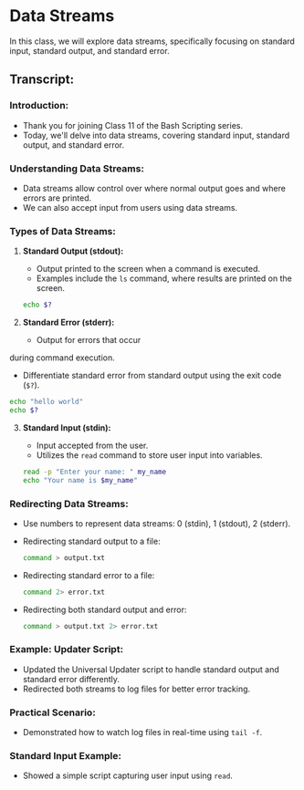 # Data Streams

In this class, we will explore data streams, specifically focusing on standard input, standard output, and standard error.

## Transcript:

### Introduction:
- Thank you for joining Class 11 of the Bash Scripting series.
- Today, we'll delve into data streams, covering standard input, standard output, and standard error.

### Understanding Data Streams:
- Data streams allow control over where normal output goes and where errors are printed.
- We can also accept input from users using data streams.

### Types of Data Streams:
1. **Standard Output (stdout):**
   - Output printed to the screen when a command is executed.
   - Examples include the `ls` command, where results are printed on the screen.

   ```bash
   echo $?
   ```

2. **Standard Error (stderr):**
   - Output for errors that occur

during command execution.
   - Differentiate standard error from standard output using the exit code (`$?`).

   ```bash
   echo "hello world"
   echo $?
   ```

3. **Standard Input (stdin):**
   - Input accepted from the user.
   - Utilizes the `read` command to store user input into variables.

   ```bash
   read -p "Enter your name: " my_name
   echo "Your name is $my_name"
   ```

### Redirecting Data Streams:
- Use numbers to represent data streams: 0 (stdin), 1 (stdout), 2 (stderr).
- Redirecting standard output to a file:

  ```bash
  command > output.txt
  ```

- Redirecting standard error to a file:

  ```bash
  command 2> error.txt
  ```

- Redirecting both standard output and error:

  ```bash
  command > output.txt 2> error.txt
  ```

### Example: Updater Script:
- Updated the Universal Updater script to handle standard output and standard error differently.
- Redirected both streams to log files for better error tracking.

### Practical Scenario:
- Demonstrated how to watch log files in real-time using `tail -f`.

### Standard Input Example:
- Showed a simple script capturing user input using `read`.

